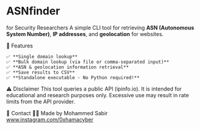 # ASNfinder
for Security Researchers
A simple CLI tool for retrieving **ASN (Autonomous System Number)**, **IP addresses**, and **geolocation** for websites.

📌 Features
   
    ✅ **Single domain lookup**  
    ✅ **Bulk domain lookup (via file or comma-separated input)**  
    ✅ **ASN & geolocation information retrieval**  
    ✅ **Save results to CSV**  
    ✅ **Standalone executable - No Python required!**

⚠️ Disclaimer
This tool queries a public API (ipinfo.io).
It is intended for educational and research purposes only.
Excessive use may result in rate limits from the API provider.

🔗 Contact 👨‍💻 Made by Mohammed Sabir www.instagram.com/0xhamacyber
